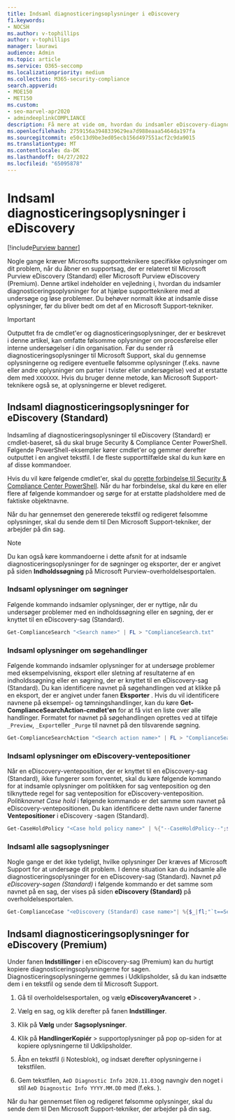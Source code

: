 ```yaml
---
title: Indsaml diagnosticeringsoplysninger i eDiscovery
f1.keywords:
- NOCSH
ms.author: v-tophillips
author: v-tophillips
manager: laurawi
audience: Admin
ms.topic: article
ms.service: O365-seccomp
ms.localizationpriority: medium
ms.collection: M365-security-compliance
search.appverid:
- MOE150
- MET150
ms.custom:
- seo-marvel-apr2020
- admindeeplinkCOMPLIANCE
description: Få mere at vide om, hvordan du indsamler eDiscovery-diagnosticeringsoplysninger for en Microsoft Support-sag.
ms.openlocfilehash: 2759156a3948339629ea7d988eaaa5464da197fa
ms.sourcegitcommit: e50c13d9be3ed05ecb156d497551acf2c9da9015
ms.translationtype: MT
ms.contentlocale: da-DK
ms.lasthandoff: 04/27/2022
ms.locfileid: "65095878"
---
```

# <a name="collect-ediscovery-diagnostic-information"></a>Indsaml diagnosticeringsoplysninger i eDiscovery

[!include[Purview banner](../includes/purview-rebrand-banner.md)]

Nogle gange kræver Microsofts supportteknikere specifikke oplysninger om dit problem, når du åbner en supportsag, der er relateret til Microsoft Purview eDiscovery (Standard) eller Microsoft Purview eDiscovery (Premium). Denne artikel indeholder en vejledning i, hvordan du indsamler diagnosticeringsoplysninger for at hjælpe supportteknikere med at undersøge og løse problemer. Du behøver normalt ikke at indsamle disse oplysninger, før du bliver bedt om det af en Microsoft Support-tekniker.

> [!IMPORTANT]
> Outputtet fra de cmdlet'er og diagnosticeringsoplysninger, der er beskrevet i denne artikel, kan omfatte følsomme oplysninger om procesførelse eller interne undersøgelser i din organisation. Før du sender rå diagnosticeringsoplysninger til Microsoft Support, skal du gennemse oplysningerne og redigere eventuelle følsomme oplysninger (f.eks. navne eller andre oplysninger om parter i tvister eller undersøgelse) ved at erstatte dem med `XXXXXXX`. Hvis du bruger denne metode, kan Microsoft Support-teknikere også se, at oplysningerne er blevet redigeret.

## <a name="collect-diagnostic-information-for-ediscovery-standard"></a>Indsaml diagnosticeringsoplysninger for eDiscovery (Standard)

Indsamling af diagnosticeringsoplysninger til eDiscovery (Standard) er cmdlet-baseret, så du skal bruge Security & Compliance Center PowerShell. Følgende PowerShell-eksempler kører cmdlet'er og gemmer derefter outputtet i en angivet tekstfil. I de fleste supporttilfælde skal du kun køre en af disse kommandoer.

Hvis du vil køre følgende cmdlet'er, skal du [oprette forbindelse til Security & Compliance Center PowerShell</span>](/powershell/exchange/connect-to-scc-powershell). Når du har forbindelse, skal du køre en eller flere af følgende kommandoer og sørge for at erstatte pladsholdere med de faktiske objektnavne.

Når du har gennemset den genererede tekstfil og redigeret følsomme oplysninger, skal du sende dem til Den Microsoft Support-tekniker, der arbejder på din sag.

> [!NOTE]
> Du kan også køre kommandoerne i dette afsnit for at indsamle diagnosticeringsoplysninger for de søgninger og eksporter, der er angivet på siden **Indholdssøgning** på Microsoft Purview-overholdelsesportalen.

### <a name="collect-information-about-searches"></a>Indsaml oplysninger om søgninger

Følgende kommando indsamler oplysninger, der er nyttige, når du undersøger problemer med en indholdssøgning eller en søgning, der er knyttet til en eDiscovery-sag (Standard).

```powershell
Get-ComplianceSearch "<Search name>" | FL > "ComplianceSearch.txt"
```

### <a name="collect-information-about-search-actions"></a>Indsaml oplysninger om søgehandlinger

Følgende kommando indsamler oplysninger for at undersøge problemer med eksempelvisning, eksport eller sletning af resultaterne af en indholdssøgning eller en søgning, der er knyttet til en eDiscovery-sag (Standard). Du kan identificere navnet på søgehandlingen ved at klikke på en eksport, der er angivet under fanen **Eksporter** . Hvis du vil identificere navnene på eksempel- og tømningshandlinger, kan du køre **Get-ComplianceSearchAction-cmdlet'en** for at få vist en liste over alle handlinger. Formatet for navnet på søgehandlingen oprettes ved at tilføje `_Preview`, `_Export`eller `_Purge` til navnet på den tilsvarende søgning.

```powershell
Get-ComplianceSearchAction "<Search action name>" | FL > "ComplianceSearchAction.txt"
```

### <a name="collect-information-about-ediscovery-holds"></a>Indsaml oplysninger om eDiscovery-ventepositioner

Når en eDiscovery-venteposition, der er knyttet til en eDiscovery-sag (Standard), ikke fungerer som forventet, skal du køre følgende kommando for at indsamle oplysninger om politikken for sag venteposition og den tilknyttede regel for sag venteposition for eDiscovery-venteposition. *Politiknavnet Case hold* i følgende kommando er det samme som navnet på eDiscovery-ventepositionen. Du kan identificere dette navn under fanerne **Ventepositioner** i eDiscovery -sagen (Standard).

```powershell
Get-CaseHoldPolicy "<Case hold policy name>" | %{"--CaseHoldPolicy--";$_|FL;"--CaseHoldRule--";Get-CaseHoldRule -Policy $_.Name | FL} > "eDiscoveryCaseHold.txt"
```

### <a name="collect-all-case-information"></a>Indsaml alle sagsoplysninger

Nogle gange er det ikke tydeligt, hvilke oplysninger Der kræves af Microsoft Support for at undersøge dit problem. I denne situation kan du indsamle alle diagnosticeringsoplysninger for en eDiscovery-sag (Standard). Navnet *på eDiscovery-sagen (Standard)* i følgende kommando er det samme som navnet på en sag, der vises på siden **eDiscovery (Standard)** på overholdelsesportalen.

```powershell
Get-ComplianceCase "<eDiscovery (Standard) case name>"| %{$_|fl;"`t==Searches==";Get-ComplianceSearch -Case $_.Name | FL;"`t==Search Actions==";Get-ComplianceSearchAction -Case $_.Name |FL;"`t==Holds==";Get-CaseHoldPolicy -Case $_.Name | %{$_|FL;"`t`t ==$($_.Name) Rules==";Get-CaseHoldRule -Policy $_.Name | FL}} > "eDiscoveryCase.txt"
```

## <a name="collect-diagnostic-information-for-ediscovery-premium"></a>Indsaml diagnosticeringsoplysninger for eDiscovery (Premium)

Under fanen **Indstillinger** i en eDiscovery-sag (Premium) kan du hurtigt kopiere diagnosticeringsoplysningerne for sagen. Diagnosticeringsoplysningerne gemmes i Udklipsholder, så du kan indsætte dem i en tekstfil og sende dem til Microsoft Support.

1. Gå til overholdelsesportalen, og vælg **eDiscoveryAvanceret** > .<a href="https://go.microsoft.com/fwlink/p/?linkid=2174006" target="_blank"></a>

2. Vælg en sag, og klik derefter på fanen **Indstillinger**.

3. Klik på **Vælg** under **Sagsoplysninger**.

4. Klik på **HandlingerKopiér**  >  supportoplysninger på pop op-siden for at kopiere oplysningerne til Udklipsholder.

5. Åbn en tekstfil (i Notesblok), og indsæt derefter oplysningerne i tekstfilen.

6. Gem tekstfilen, `AeD Diagnostic Info 2020.11.03`og navngiv den noget i stil `AeD Diagnostic Info YYYY.MM.DD` med (f.eks. ).

Når du har gennemset filen og redigeret følsomme oplysninger, skal du sende dem til Den Microsoft Support-tekniker, der arbejder på din sag.
